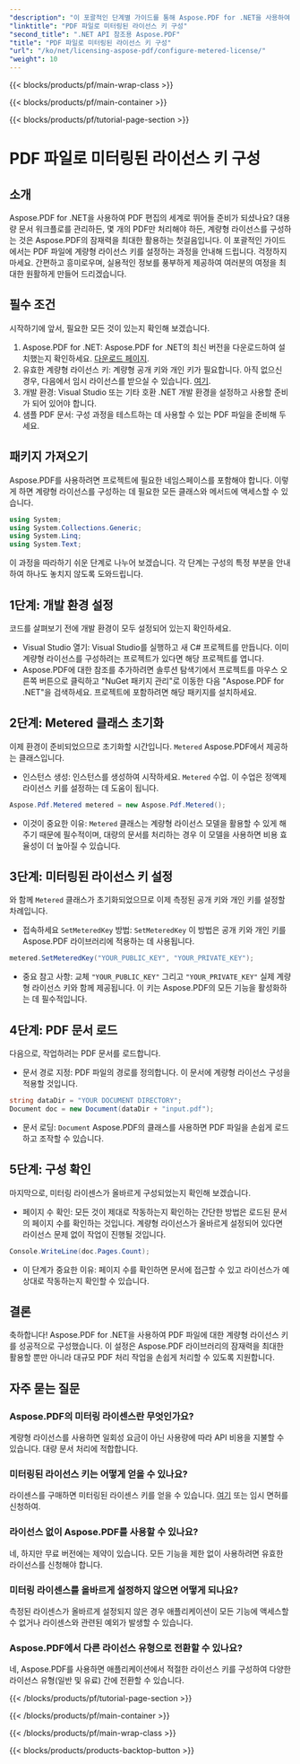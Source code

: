 ```yaml
---
"description": "이 포괄적인 단계별 가이드를 통해 Aspose.PDF for .NET을 사용하여 PDF 파일에서 미터링된 라이선스 키를 구성하는 방법을 알아보세요."
"linktitle": "PDF 파일로 미터링된 라이선스 키 구성"
"second_title": ".NET API 참조용 Aspose.PDF"
"title": "PDF 파일로 미터링된 라이선스 키 구성"
"url": "/ko/net/licensing-aspose-pdf/configure-metered-license/"
"weight": 10
---
```


{{< blocks/products/pf/main-wrap-class >}}

{{< blocks/products/pf/main-container >}}

{{< blocks/products/pf/tutorial-page-section >}}

# PDF 파일로 미터링된 라이선스 키 구성

## 소개

Aspose.PDF for .NET을 사용하여 PDF 편집의 세계로 뛰어들 준비가 되셨나요? 대용량 문서 워크플로를 관리하든, 몇 개의 PDF만 처리해야 하든, 계량형 라이선스를 구성하는 것은 Aspose.PDF의 잠재력을 최대한 활용하는 첫걸음입니다. 이 포괄적인 가이드에서는 PDF 파일에 계량형 라이선스 키를 설정하는 과정을 안내해 드립니다. 걱정하지 마세요. 간편하고 흥미로우며, 실용적인 정보를 풍부하게 제공하여 여러분의 여정을 최대한 원활하게 만들어 드리겠습니다.

## 필수 조건

시작하기에 앞서, 필요한 모든 것이 있는지 확인해 보겠습니다.

1. Aspose.PDF for .NET: Aspose.PDF for .NET의 최신 버전을 다운로드하여 설치했는지 확인하세요. [다운로드 페이지](https://releases.aspose.com/pdf/net/).
2. 유효한 계량형 라이선스 키: 계량형 공개 키와 개인 키가 필요합니다. 아직 없으신 경우, 다음에서 임시 라이선스를 받으실 수 있습니다. [여기](https://purchase.aspose.com/temporary-license/).
3. 개발 환경: Visual Studio 또는 기타 호환 .NET 개발 환경을 설정하고 사용할 준비가 되어 있어야 합니다.
4. 샘플 PDF 문서: 구성 과정을 테스트하는 데 사용할 수 있는 PDF 파일을 준비해 두세요.

## 패키지 가져오기

Aspose.PDF를 사용하려면 프로젝트에 필요한 네임스페이스를 포함해야 합니다. 이렇게 하면 계량형 라이선스를 구성하는 데 필요한 모든 클래스와 메서드에 액세스할 수 있습니다.

```csharp
using System;
using System.Collections.Generic;
using System.Linq;
using System.Text;
```

이 과정을 따라하기 쉬운 단계로 나누어 보겠습니다. 각 단계는 구성의 특정 부분을 안내하여 하나도 놓치지 않도록 도와드립니다.

## 1단계: 개발 환경 설정

코드를 살펴보기 전에 개발 환경이 모두 설정되어 있는지 확인하세요.

- Visual Studio 열기: Visual Studio를 실행하고 새 C# 프로젝트를 만듭니다. 이미 계량형 라이선스를 구성하려는 프로젝트가 있다면 해당 프로젝트를 엽니다.
- Aspose.PDF에 대한 참조를 추가하려면 솔루션 탐색기에서 프로젝트를 마우스 오른쪽 버튼으로 클릭하고 "NuGet 패키지 관리"로 이동한 다음 "Aspose.PDF for .NET"을 검색하세요. 프로젝트에 포함하려면 해당 패키지를 설치하세요.

## 2단계: Metered 클래스 초기화

이제 환경이 준비되었으므로 초기화할 시간입니다. `Metered` Aspose.PDF에서 제공하는 클래스입니다.

- 인스턴스 생성: 인스턴스를 생성하여 시작하세요. `Metered` 수업. 이 수업은 정액제 라이선스 키를 설정하는 데 도움이 됩니다.

```csharp
Aspose.Pdf.Metered metered = new Aspose.Pdf.Metered();
```

- 이것이 중요한 이유: `Metered` 클래스는 계량형 라이선스 모델을 활용할 수 있게 해주기 때문에 필수적이며, 대량의 문서를 처리하는 경우 이 모델을 사용하면 비용 효율성이 더 높아질 수 있습니다.

## 3단계: 미터링된 라이선스 키 설정

와 함께 `Metered` 클래스가 초기화되었으므로 이제 측정된 공개 키와 개인 키를 설정할 차례입니다.

- 접속하세요 `SetMeteredKey` 방법: `SetMeteredKey` 이 방법은 공개 키와 개인 키를 Aspose.PDF 라이브러리에 적용하는 데 사용됩니다.

```csharp
metered.SetMeteredKey("YOUR_PUBLIC_KEY", "YOUR_PRIVATE_KEY");
```

- 중요 참고 사항: 교체 `"YOUR_PUBLIC_KEY"` 그리고 `"YOUR_PRIVATE_KEY"` 실제 계량형 라이선스 키와 함께 제공됩니다. 이 키는 Aspose.PDF의 모든 기능을 활성화하는 데 필수적입니다.

## 4단계: PDF 문서 로드

다음으로, 작업하려는 PDF 문서를 로드합니다.

- 문서 경로 지정: PDF 파일의 경로를 정의합니다. 이 문서에 계량형 라이선스 구성을 적용할 것입니다.

```csharp
string dataDir = "YOUR DOCUMENT DIRECTORY";
Document doc = new Document(dataDir + "input.pdf");
```

- 문서 로딩: `Document` Aspose.PDF의 클래스를 사용하면 PDF 파일을 손쉽게 로드하고 조작할 수 있습니다.

## 5단계: 구성 확인

마지막으로, 미터링 라이센스가 올바르게 구성되었는지 확인해 보겠습니다.

- 페이지 수 확인: 모든 것이 제대로 작동하는지 확인하는 간단한 방법은 로드된 문서의 페이지 수를 확인하는 것입니다. 계량형 라이선스가 올바르게 설정되어 있다면 라이선스 문제 없이 작업이 진행될 것입니다.

```csharp
Console.WriteLine(doc.Pages.Count);
```

- 이 단계가 중요한 이유: 페이지 수를 확인하면 문서에 접근할 수 있고 라이선스가 예상대로 작동하는지 확인할 수 있습니다.

## 결론

축하합니다! Aspose.PDF for .NET을 사용하여 PDF 파일에 대한 계량형 라이선스 키를 성공적으로 구성했습니다. 이 설정은 Aspose.PDF 라이브러리의 잠재력을 최대한 활용할 뿐만 아니라 대규모 PDF 처리 작업을 손쉽게 처리할 수 있도록 지원합니다.

## 자주 묻는 질문

### Aspose.PDF의 미터링 라이센스란 무엇인가요?  
계량형 라이선스를 사용하면 일회성 요금이 아닌 사용량에 따라 API 비용을 지불할 수 있습니다. 대량 문서 처리에 적합합니다.

### 미터링된 라이선스 키는 어떻게 얻을 수 있나요?  
라이센스를 구매하면 미터링된 라이센스 키를 얻을 수 있습니다. [여기](https://purchase.aspose.com/buy) 또는 임시 면허를 신청하여.

### 라이선스 없이 Aspose.PDF를 사용할 수 있나요?  
네, 하지만 무료 버전에는 제약이 있습니다. 모든 기능을 제한 없이 사용하려면 유효한 라이선스를 신청해야 합니다.

### 미터링 라이센스를 올바르게 설정하지 않으면 어떻게 되나요?  
측정된 라이센스가 올바르게 설정되지 않은 경우 애플리케이션이 모든 기능에 액세스할 수 없거나 라이센스와 관련된 예외가 발생할 수 있습니다.

### Aspose.PDF에서 다른 라이선스 유형으로 전환할 수 있나요?  
네, Aspose.PDF를 사용하면 애플리케이션에서 적절한 라이선스 키를 구성하여 다양한 라이선스 유형(일반 및 유료) 간에 전환할 수 있습니다.


{{< /blocks/products/pf/tutorial-page-section >}}

{{< /blocks/products/pf/main-container >}}

{{< /blocks/products/pf/main-wrap-class >}}

{{< blocks/products/products-backtop-button >}}